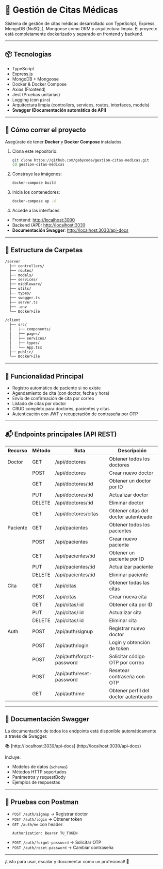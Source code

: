 # 🏥 Gestión de Citas Médicas

Sistema de gestión de citas médicas desarrollado con TypeScript, Express, MongoDB (NoSQL), Mongoose como ORM y arquitectura limpia. El proyecto está completamente dockerizado y separado en frontend y backend.

---

## 📦 Tecnologías

- TypeScript
- Express.js
- MongoDB + Mongoose
- Docker & Docker Compose
- Axios (Frontend)
- Jest (Pruebas unitarias)
- Logging (con `pino`)
- Arquitectura limpia (controllers, services, routes, interfaces, models)
- **Swagger (Documentación automática de API)**

---

## 🐳 Cómo correr el proyecto

Asegúrate de tener **Docker** y **Docker Compose** instalados.

1. Clona este repositorio:
   ```bash
   git clone https://github.com/gabycode/gestion-citas-medicas.git
   cd gestion-citas-medicas
   ```

2. Construye las imágenes:
   ```bash
   docker-compose build
   ```

3. Inicia los contenedores:
   ```bash
   docker-compose up -d
   ```

4. Accede a las interfaces:

- Frontend: [http://localhost:3000](http://localhost:3000)
- Backend (API): [http://localhost:3030](http://localhost:3030)
- **Documentación Swagger**: [http://localhost:3030/api-docs](http://localhost:3030/api-docs)

---

## 🧱 Estructura de Carpetas

```bash
/server
  ├── controllers/
  ├── routes/
  ├── models/
  ├── services/
  ├── middleware/
  ├── utils/
  ├── types/
  ├── swagger.ts
  ├── server.ts
  ├── .env
  └── DockerFile

/client
  ├── src/
  │   ├── components/
  │   ├── pages/
  │   ├── services/
  │   ├── types/
  │   └── App.tsx
  ├── public/
  └── DockerFile
```

---

## 📅 Funcionalidad Principal

- Registro automático de paciente si no existe
- Agendamiento de cita (con doctor, fecha y hora)
- Envío de confirmación de cita por correo
- Listado de citas por doctor
- CRUD completo para doctores, pacientes y citas
- Autenticación con JWT y recuperación de contraseña por OTP

---

## 📬 Endpoints principales (API REST)

| Recurso   | Método | Ruta                      | Descripción                            |
|-----------|--------|---------------------------|----------------------------------------|
| Doctor    | GET    | /api/doctores             | Obtener todos los doctores             |
|           | POST   | /api/doctores             | Crear nuevo doctor                     |
|           | GET    | /api/doctores/:id         | Obtener un doctor por ID               |
|           | PUT    | /api/doctores/:id         | Actualizar doctor                      |
|           | DELETE | /api/doctores/:id         | Eliminar doctor                        |
|           | GET    | /api/doctores/citas       | Obtener citas del doctor autenticado   |
| Paciente  | GET    | /api/pacientes            | Obtener todos los pacientes            |
|           | POST   | /api/pacientes            | Crear nuevo paciente                   |
|           | GET    | /api/pacientes/:id        | Obtener un paciente por ID             |
|           | PUT    | /api/pacientes/:id        | Actualizar paciente                    |
|           | DELETE | /api/pacientes/:id        | Eliminar paciente                      |
| Cita      | GET    | /api/citas                | Obtener todas las citas                |
|           | POST   | /api/citas                | Crear nueva cita                       |
|           | GET    | /api/citas/:id            | Obtener cita por ID                    |
|           | PUT    | /api/citas/:id            | Actualizar cita                        |
|           | DELETE | /api/citas/:id            | Eliminar cita                          |
| Auth      | POST   | /api/auth/signup          | Registrar nuevo doctor                 |
|           | POST   | /api/auth/login           | Login y obtención de token             |
|           | POST   | /api/auth/forgot-password | Solicitar código OTP por correo        |
|           | POST   | /api/auth/reset-password  | Resetear contraseña con OTP            |
|           | GET    | /api/auth/me              | Obtener perfil del doctor autenticado  |

---

## 📄 Documentación Swagger

La documentación de todos los endpoints está disponible automáticamente a través de Swagger.

📚 [http://localhost:3030/api-docs] (http://localhost:3030/api-docs)

Incluye:
- Modelos de datos (`schemas`)
- Métodos HTTP soportados
- Parámetros y requestBody
- Ejemplos de respuestas

---

## 🧪 Pruebas con Postman

- `POST /auth/signup` → Registrar doctor
- `POST /auth/login` → Obtener token
- `GET /auth/me` con header:
  ```
  Authorization: Bearer TU_TOKEN
  ```
- `POST /auth/forgot-password` → Solicitar OTP
- `POST /auth/reset-password` → Cambiar contraseña

---

¡Listo para usar, escalar y documentar como un profesional! 🚀